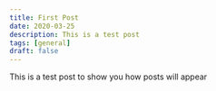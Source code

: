 ```yaml
---
title: First Post
date: 2020-03-25
description: This is a test post
tags: [general]
draft: false
---
```


This is a test post to show you how posts will appear